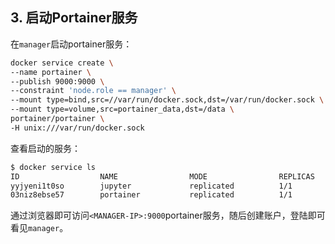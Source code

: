 ## 3. 启动Portainer服务

在`manager`启动portainer服务：

```bash
docker service create \
--name portainer \
--publish 9000:9000 \
--constraint 'node.role == manager' \
--mount type=bind,src=//var/run/docker.sock,dst=/var/run/docker.sock \
--mount type=volume,src=portainer_data,dst=/data \
portainer/portainer \
-H unix:///var/run/docker.sock
```

查看启动的服务：

```bash
$ docker service ls
ID                  NAME                MODE                REPLICAS            IMAGE                         PORTS
yyjyeni1t0so        jupyter             replicated          1/1                 silvesterhsu/jupyter:latest   *:8888->8888/tcp
03niz8ebse57        portainer           replicated          1/1                 portainer/portainer:latest    *:9000->9000/tcp
```

通过浏览器即可访问`<MANAGER-IP>:9000`portainer服务，随后创建账户，登陆即可看见`manager`。